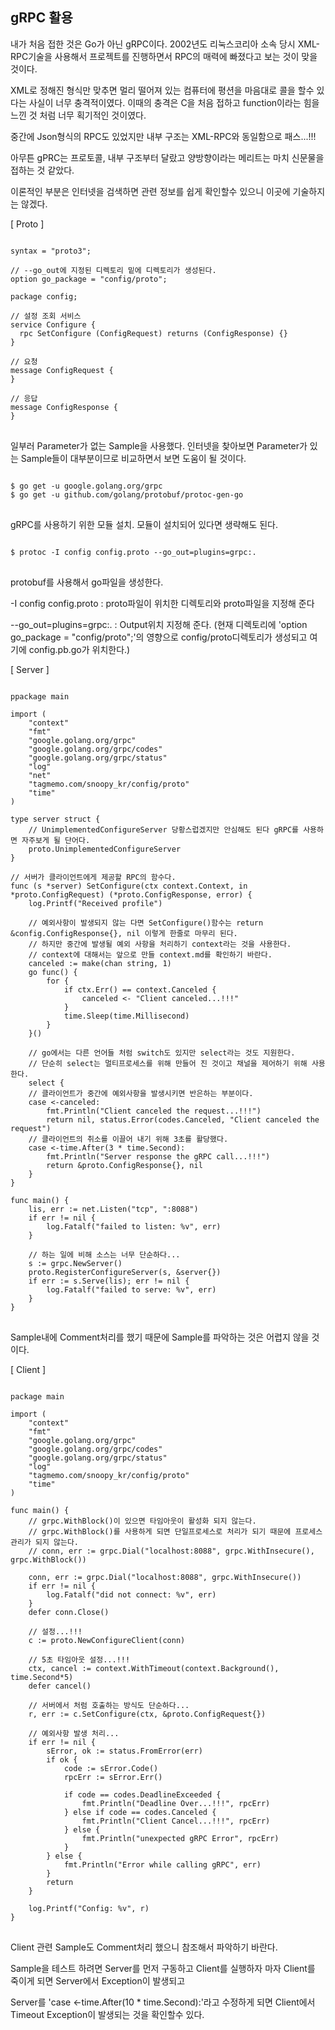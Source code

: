 gRPC 활용
-----

내가 처음 접한 것은 Go가 아닌 gRPC이다. 2002년도 리눅스코리아 소속 당시 XML-RPC기술을 사용해서 프로젝트를 진행하면서 RPC의 매력에 빠졌다고 보는 것이 맞을 것이다.

XML로 정해진 형식만 맞추면 멀리 떨어져 있는 컴퓨터에 평션을 마음대로 콜을 할수 있다는 사실이 너무 충격적이였다. 이때의 충격은 C을 처음 접하고 function이라는 힘을 느낀 것 처럼 너무 획기적인 것이였다.

중간에 Json형식의 RPC도 있었지만 내부 구조는 XML-RPC와 동일함으로 패스...!!!

아무튼 gPRC는 프로토콜, 내부 구조부터 달랐고 양방향이라는 메리트는 마치 신문물을 접하는 것 같았다.

이론적인 부분은 인터넷을 검색하면 관련 정보를 쉽게 확인할수 있으니 이곳에 기술하지는 않겠다.

[ Proto ]

<pre>
<code>
syntax = "proto3";

// --go_out에 지정된 디렉토리 밑에 디렉토리가 생성된다.
option go_package = "config/proto";

package config;

// 설정 조회 서비스
service Configure {
  rpc SetConfigure (ConfigRequest) returns (ConfigResponse) {}
}

// 요청
message ConfigRequest {
}

// 응답
message ConfigResponse {
}
</code>
</pre>

일부러 Parameter가 없는 Sample을 사용했다. 인터넷을 찾아보면 Parameter가 있는 Sample들이 대부분이므로 비교하면서 보면 도움이 될 것이다.

<pre>
<code>
$ go get -u google.golang.org/grpc
$ go get -u github.com/golang/protobuf/protoc-gen-go
</code>
</pre>

gRPC를 사용하기 위한 모듈 설치. 모듈이 설치되어 있다면 생략해도 된다.

<pre>
<code>
$ protoc -I config config.proto --go_out=plugins=grpc:.
</code>
</pre>

protobuf를 사용해서 go파일을 생성한다.

-I config config.proto : proto파일이 위치한 디렉토리와 proto파일을 지정해 준다

--go_out=plugins=grpc:. : Output위치 지정해 준다. (현재 디렉토리에 'option go_package = "config/proto";'의 영향으로 config/proto디렉토리가 생성되고 여기에 config.pb.go가 위치한다.)

[ Server ]

<pre>
<code>
ppackage main

import (
	"context"
	"fmt"
	"google.golang.org/grpc"
	"google.golang.org/grpc/codes"
	"google.golang.org/grpc/status"
	"log"
	"net"
	"tagmemo.com/snoopy_kr/config/proto"
	"time"
)

type server struct {
	// UnimplementedConfigureServer 당황스럽겠지만 안심해도 된다 gRPC를 사용하면 자주보게 될 단어다.
	proto.UnimplementedConfigureServer
}

// 서버가 클라이언트에게 제공할 RPC의 함수다.
func (s *server) SetConfigure(ctx context.Context, in *proto.ConfigRequest) (*proto.ConfigResponse, error) {
	log.Printf("Received profile")

	// 예외사항이 발생되지 않는 다면 SetConfigure()함수는 return &config.ConfigResponse{}, nil 이렇게 한줄로 마무리 된다.
	// 하지만 중간에 발생될 예외 사항을 처리하기 context라는 것을 사용한다.
	// context에 대해서는 앞으로 만들 context.md를 확인하기 바란다.
	canceled := make(chan string, 1)
	go func() {
		for {
			if ctx.Err() == context.Canceled {
				canceled <- "Client canceled...!!!"
			}
			time.Sleep(time.Millisecond)
		}
	}()

	// go에서는 다른 언어들 처럼 switch도 있지만 select라는 것도 지원한다.
	// 단순히 select는 멀티프로세스를 위해 만들어 진 것이고 채널을 제어하기 위해 사용한다.
	select {
	// 클라이언트가 중간에 예외사항을 발생시키면 반은하는 부분이다.
	case <-canceled:
		fmt.Println("Client canceled the request...!!!")
		return nil, status.Error(codes.Canceled, "Client canceled the request")
	// 클라이언트의 취소를 이끌어 내기 위해 3초를 활당했다.
	case <-time.After(3 * time.Second):
		fmt.Println("Server response the gRPC call...!!!")
		return &proto.ConfigResponse{}, nil
	}
}

func main() {
	lis, err := net.Listen("tcp", ":8088")
	if err != nil {
		log.Fatalf("failed to listen: %v", err)
	}

	// 하는 일에 비해 소스는 너무 단순하다...
	s := grpc.NewServer()
	proto.RegisterConfigureServer(s, &server{})
	if err := s.Serve(lis); err != nil {
		log.Fatalf("failed to serve: %v", err)
	}
}
</code>
</pre>

Sample내에 Comment처리를 했기 때문에 Sample를 파악하는 것은 어렵지 않을 것이다.

[ Client ]

<pre>
<code>
package main

import (
	"context"
	"fmt"
	"google.golang.org/grpc"
	"google.golang.org/grpc/codes"
	"google.golang.org/grpc/status"
	"log"
	"tagmemo.com/snoopy_kr/config/proto"
	"time"
)

func main() {
	// grpc.WithBlock()이 있으면 타임아웃이 활성화 되지 않는다.
	// grpc.WithBlock()를 사용하게 되면 단일프로세스로 처리가 되기 때문에 프로세스 관리가 되지 않는다.
	// conn, err := grpc.Dial("localhost:8088", grpc.WithInsecure(), grpc.WithBlock())

	conn, err := grpc.Dial("localhost:8088", grpc.WithInsecure())
	if err != nil {
		log.Fatalf("did not connect: %v", err)
	}
	defer conn.Close()

	// 설정...!!!
	c := proto.NewConfigureClient(conn)

	// 5초 타임아웃 설정...!!!
	ctx, cancel := context.WithTimeout(context.Background(), time.Second*5)
	defer cancel()

	// 서버에서 처럼 호출하는 방식도 단순하다...
	r, err := c.SetConfigure(ctx, &proto.ConfigRequest{})

	// 예외사항 발생 처리...
	if err != nil {
		sError, ok := status.FromError(err)
		if ok {
			code := sError.Code()
			rpcErr := sError.Err()

			if code == codes.DeadlineExceeded {
				fmt.Println("Deadline Over...!!!", rpcErr)
			} else if code == codes.Canceled {
				fmt.Println("Client Cancel...!!!", rpcErr)
			} else {
				fmt.Println("unexpected gRPC Error", rpcErr)
			}
		} else {
			fmt.Println("Error while calling gRPC", err)
		}
		return
	}

	log.Printf("Config: %v", r)
}
</code>
</pre>

Client 관련 Sample도 Comment처리 했으니 참조해서 파악하기 바란다.

Sample을 테스트 하려면 Server를 먼저 구동하고 Client를 실행하자 마자 Client를 죽이게 되면 Server에서 Exception이 발생되고

Server를 'case <-time.After(10 * time.Second):'라고 수정하게 되면 Client에서 Timeout Exception이 발생되는 것을 확인할수 있다.
